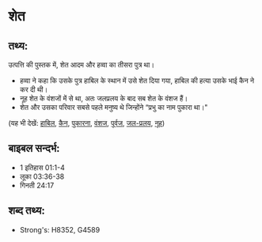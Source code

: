 # शेत #

## तथ्य: ##

उत्पत्ति की पुस्तक में, शेत आदम और हव्वा का तीसरा पुत्र था।

* हव्वा ने कहा कि उसके पुत्र हाबिल के स्थान में उसे शेत दिया गया, हाबिल की हत्या उसके भाई कैन ने कर दी थी।
* नूह शेत के वंशजों में से था, अतः जलप्रलय के बाद सब शेत के वंशज हैं।
* शेत और उसका परिवार सबसे पहले मनुष्य थे जिन्होंने “प्रभु का नाम पुकारा था।"

(यह भी देखें: [हाबिल](../abel.md), [कैन](../cain.md), [पुकारना](../call.md), [वंशज](../descendant.md), [पूर्वज](../father.md), [जल-प्रलय](../flood.md), [नूह](../noah.md))

## बाइबल सन्दर्भ: ##

* 1 इतिहास 01:1-4
* लूका 03:36-38
* गिनती 24:17

## शब्द तथ्य: ##

* Strong's: H8352, G4589

